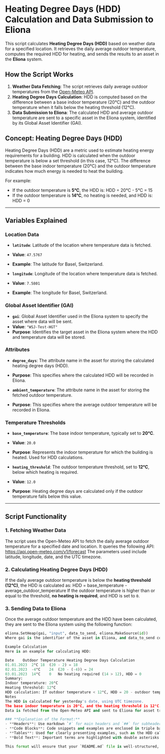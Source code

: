 # Heating Degree Days (HDD) Calculation and Data Submission to Eliona

This script calculates **Heating Degree Days (HDD)** based on weather data for a specified location. It retrieves the daily average outdoor temperature, computes the required HDD for heating, and sends the results to an asset in the **Eliona** system.

## How the Script Works

1. **Weather Data Fetching**: The script retrieves daily average outdoor temperatures from the [Open-Meteo API](https://open-meteo.com/).
2. **Heating Degree Days Calculation**: HDD is computed based on the difference between a base indoor temperature (20°C) and the outdoor temperature when it falls below the heating threshold (12°C).
3. **Data Submission to Eliona**: The calculated HDD and average outdoor temperature are sent to a specific asset in the Eliona system, identified by its Global Asset Identifier (GAI).

## Concept: Heating Degree Days (HDD)

Heating Degree Days (HDD) are a metric used to estimate heating energy requirements for a building. HDD is calculated when the outdoor temperature is below a set threshold (in this case, 12°C). The difference between the base indoor temperature (20°C) and the outdoor temperature indicates how much energy is needed to heat the building.

For example:
- If the outdoor temperature is **5°C**, the HDD is:
HDD = 20°C - 5°C = 15
- If the outdoor temperature is **14°C**, no heating is needed, and HDD is:
HDD = 0

---

## Variables Explained

### **Location Data**
- **`latitude`**: Latitude of the location where temperature data is fetched.
- **Value**: `47.5767`
- **Example**: The latitude for Basel, Switzerland.

- **`longitude`**: Longitude of the location where temperature data is fetched.
- **Value**: `7.5801`
- **Example**: The longitude for Basel, Switzerland.

### **Global Asset Identifier (GAI)**
- **`gai`**: Global Asset Identifier used in the Eliona system to specify the asset where data will be sent.
- **Value**: `"WSJ-Test-HGT"`
- **Purpose**: Identifies the target asset in the Eliona system where the HDD and temperature data will be stored.

### **Attributes**
- **`degree_days`**: The attribute name in the asset for storing the calculated heating degree days (HDD).
- **Purpose**: This specifies where the calculated HDD will be recorded in Eliona.

- **`ambient_temperature`**: The attribute name in the asset for storing the fetched outdoor temperature.
- **Purpose**: This specifies where the average outdoor temperature will be recorded in Eliona.

### **Temperature Thresholds**
- **`base_temperature`**: The base indoor temperature, typically set to **20°C**.
- **Value**: `20.0`
- **Purpose**: Represents the indoor temperature for which the building is heated. Used for HDD calculations.

- **`heating_threshold`**: The outdoor temperature threshold, set to **12°C**, below which heating is required.
- **Value**: `12.0`
- **Purpose**: Heating degree days are calculated only if the outdoor temperature falls below this value.

---

## Script Functionality

### **1. Fetching Weather Data**
The script uses the Open-Meteo API to fetch the daily average outdoor temperature for a specified date and location. It queries the following API:
https://api.open-meteo.com/v1/forecast
The parameters used include latitude, longitude, date, and the UTC timezone.

### **2. Calculating Heating Degree Days (HDD)**
If the daily average outdoor temperature is below the **heating threshold (12°C)**, the HDD is calculated as:
HDD = base_temperature - average_outdoor_temperature
If the outdoor temperature is higher than or equal to the threshold, **no heating is required**, and HDD is set to `0`.

### **3. Sending Data to Eliona**
Once the average outdoor temperature and the HDD have been calculated, they are sent to the Eliona system using the following function:
```python
eliona.SetHeap(gai, "input", data_to_send, eliona.MakeSource(id))
Where gai is the identifier of the asset in Eliona, and data_to_send contains the temperature and HDD data.

Example Calculation
Here is an example for calculating HDD:

Date	Outdoor Temperature	Heating Degree Days	Calculation
01.01.2023	2°C	18	(20 - 2) = 18
02.01.2023	-4°C	24	(20 - (-4)) = 24
03.01.2023	14°C	0	No heating required (14 > 12), HDD = 0
Summary:
Indoor temperature: 20°C
Heating threshold: 12°C
HDD calculation: If outdoor temperature < 12°C, HDD = 20 - outdoor temperature; otherwise, HDD = 0.
Notes
The HDD is calculated for yesterday's date, using UTC timezone.
The base indoor temperature is 20°C, and the heating threshold is 12°C.
Data is fetched from the Open-Meteo API and sent to Eliona for asset tracking and further analysis.

### **Explanation of the Format:**
- **Headers**: Use markdown `#` for main headers and `##` for subheaders, making it easy to read and navigate.
- **Code Blocks**: Code snippets and examples are enclosed in triple backticks (` ``` `) for proper formatting.
- **Tables**: Used for clearly presenting examples, such as the HDD calculations.
- **Bold Text**: Important terms are highlighted with double asterisks (`**`) for emphasis.

This format will ensure that your `README.md` file is well-structured, informative, and easy to read.
